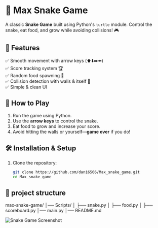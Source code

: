 # 🐍 Max Snake Game  

A classic **Snake Game** built using Python's `turtle` module. Control the snake, eat food, and grow while avoiding collisions! 🎮  

## 📌 Features  
✅ Smooth movement with arrow keys (⬆️⬇️➡️⬅️)  
✅ Score tracking system 🏆  
✅ Random food spawning 🍏  
✅ Collision detection with walls & itself 🚧  
✅ Simple & clean UI  

## 🚀 How to Play  
1. Run the game using Python.  
2. Use the **arrow keys** to control the snake.  
3. Eat food to grow and increase your score.  
4. Avoid hitting the walls or yourself—**game over** if you do!  

## 🛠 Installation & Setup  
1. Clone the repository:  
   ```sh
   git clone https://github.com/dani6566/Max_snake_game.git
   cd Max_snake_game
## 📂 project structure
max-snake-game/
│── Scripts/
│   ├── snake.py
│   ├── food.py
│   ├── scoreboard.py
│── main.py
│── README.md

![Snake Game Screenshot](image/screenshot.png)

